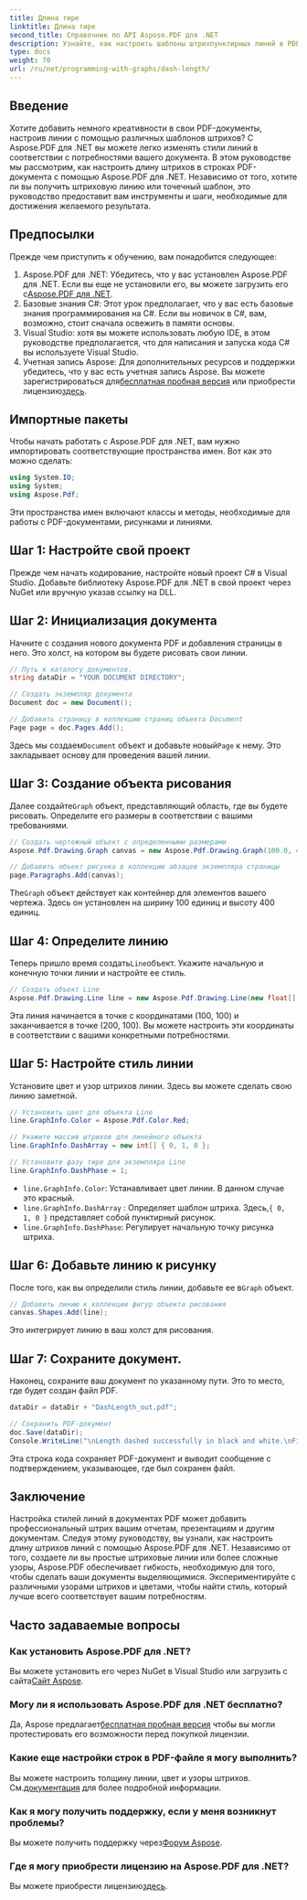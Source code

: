 ```yaml
---
title: Длина тире
linktitle: Длина тире
second_title: Справочник по API Aspose.PDF для .NET
description: Узнайте, как настроить шаблоны штрихпунктирных линий в PDF-файлах с помощью Aspose.PDF для .NET с помощью нашего пошагового руководства. Идеально подходит для добавления стиля в ваши документы.
type: docs
weight: 70
url: /ru/net/programming-with-graphs/dash-length/
---
```

## Введение

Хотите добавить немного креативности в свои PDF-документы, настроив линии с помощью различных шаблонов штрихов? С Aspose.PDF для .NET вы можете легко изменять стили линий в соответствии с потребностями вашего документа. В этом руководстве мы рассмотрим, как настроить длину штрихов в строках PDF-документа с помощью Aspose.PDF для .NET. Независимо от того, хотите ли вы получить штриховую линию или точечный шаблон, это руководство предоставит вам инструменты и шаги, необходимые для достижения желаемого результата.

## Предпосылки

Прежде чем приступить к обучению, вам понадобится следующее:

1. Aspose.PDF для .NET: Убедитесь, что у вас установлен Aspose.PDF для .NET. Если вы еще не установили его, вы можете загрузить его с[Aspose.PDF для .NET](https://releases.aspose.com/pdf/net/).
2. Базовые знания C#: Этот урок предполагает, что у вас есть базовые знания программирования на C#. Если вы новичок в C#, вам, возможно, стоит сначала освежить в памяти основы.
3. Visual Studio: хотя вы можете использовать любую IDE, в этом руководстве предполагается, что для написания и запуска кода C# вы используете Visual Studio.
4.  Учетная запись Aspose: Для дополнительных ресурсов и поддержки убедитесь, что у вас есть учетная запись Aspose. Вы можете зарегистрироваться для[бесплатная пробная версия](https://releases.aspose.com/) или приобрести лицензию[здесь](https://purchase.aspose.com/buy).

## Импортные пакеты

Чтобы начать работать с Aspose.PDF для .NET, вам нужно импортировать соответствующие пространства имен. Вот как это можно сделать:

```csharp
using System.IO;
using System;
using Aspose.Pdf;
```

Эти пространства имен включают классы и методы, необходимые для работы с PDF-документами, рисунками и линиями.

## Шаг 1: Настройте свой проект

Прежде чем начать кодирование, настройте новый проект C# в Visual Studio. Добавьте библиотеку Aspose.PDF для .NET в свой проект через NuGet или вручную указав ссылку на DLL. 

## Шаг 2: Инициализация документа

Начните с создания нового документа PDF и добавления страницы в него. Это холст, на котором вы будете рисовать свои линии.

```csharp
// Путь к каталогу документов.
string dataDir = "YOUR DOCUMENT DIRECTORY";

// Создать экземпляр документа
Document doc = new Document();

// Добавить страницу в коллекцию страниц объекта Document
Page page = doc.Pages.Add();
```

 Здесь мы создаем`Document` объект и добавьте новый`Page` к нему. Это закладывает основу для проведения вашей линии.

## Шаг 3: Создание объекта рисования

 Далее создайте`Graph` объект, представляющий область, где вы будете рисовать. Определите его размеры в соответствии с вашими требованиями.

```csharp
// Создать чертежный объект с определенными размерами
Aspose.Pdf.Drawing.Graph canvas = new Aspose.Pdf.Drawing.Graph(100.0, 400.0);

// Добавить объект рисунка в коллекцию абзацев экземпляра страницы
page.Paragraphs.Add(canvas);
```

 The`Graph` объект действует как контейнер для элементов вашего чертежа. Здесь он установлен на ширину 100 единиц и высоту 400 единиц.

## Шаг 4: Определите линию

 Теперь пришло время создать`Line`объект. Укажите начальную и конечную точки линии и настройте ее стиль.

```csharp
// Создать объект Line
Aspose.Pdf.Drawing.Line line = new Aspose.Pdf.Drawing.Line(new float[] { 100, 100, 200, 100 });
```

Эта линия начинается в точке с координатами (100, 100) и заканчивается в точке (200, 100). Вы можете настроить эти координаты в соответствии с вашими конкретными потребностями.

## Шаг 5: Настройте стиль линии

Установите цвет и узор штрихов линии. Здесь вы можете сделать свою линию заметной.

```csharp
// Установить цвет для объекта Line
line.GraphInfo.Color = Aspose.Pdf.Color.Red;

// Укажите массив штрихов для линейного объекта
line.GraphInfo.DashArray = new int[] { 0, 1, 0 };

// Установите фазу тире для экземпляра Line
line.GraphInfo.DashPhase = 1;
```

- `line.GraphInfo.Color`: Устанавливает цвет линии. В данном случае это красный.
- `line.GraphInfo.DashArray` : Определяет шаблон штриха. Здесь,`{ 0, 1, 0 }` представляет собой пунктирный рисунок.
- `line.GraphInfo.DashPhase`: Регулирует начальную точку рисунка штриха.

## Шаг 6: Добавьте линию к рисунку

 После того, как вы определили стиль линии, добавьте ее в`Graph` объект.

```csharp
// Добавить линию к коллекции фигур объекта рисования
canvas.Shapes.Add(line);
```

Это интегрирует линию в ваш холст для рисования.

## Шаг 7: Сохраните документ.

Наконец, сохраните ваш документ по указанному пути. Это то место, где будет создан файл PDF.

```csharp
dataDir = dataDir + "DashLength_out.pdf";

// Сохранить PDF-документ
doc.Save(dataDir);
Console.WriteLine("\nLength dashed successfully in black and white.\nFile saved at " + dataDir);
```

Эта строка кода сохраняет PDF-документ и выводит сообщение с подтверждением, указывающее, где был сохранен файл.

## Заключение

Настройка стилей линий в документах PDF может добавить профессиональный штрих вашим отчетам, презентациям и другим документам. Следуя этому руководству, вы узнали, как настроить длину штрихов линий с помощью Aspose.PDF для .NET. Независимо от того, создаете ли вы простые штриховые линии или более сложные узоры, Aspose.PDF обеспечивает гибкость, необходимую для того, чтобы сделать ваши документы выделяющимися. Экспериментируйте с различными узорами штрихов и цветами, чтобы найти стиль, который лучше всего соответствует вашим потребностям.

## Часто задаваемые вопросы

### Как установить Aspose.PDF для .NET?
 Вы можете установить его через NuGet в Visual Studio или загрузить с сайта[Сайт Aspose](https://releases.aspose.com/pdf/net/).

### Могу ли я использовать Aspose.PDF для .NET бесплатно?
 Да, Aspose предлагает[бесплатная пробная версия](https://releases.aspose.com/) чтобы вы могли протестировать его возможности перед покупкой лицензии.

### Какие еще настройки строк в PDF-файле я могу выполнить?
 Вы можете настроить толщину линии, цвет и узоры штрихов. См.[документация](https://reference.aspose.com/pdf/net/) для более подробной информации.

### Как я могу получить поддержку, если у меня возникнут проблемы?
 Вы можете получить поддержку через[Форум Aspose](https://forum.aspose.com/c/pdf/10).

### Где я могу приобрести лицензию на Aspose.PDF для .NET?
Вы можете приобрести лицензию[здесь](https://purchase.aspose.com/buy).